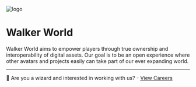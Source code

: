 ![logo](https://walkerworld-cdn.fra1.digitaloceanspaces.com/github/github-banner.png)

# Walker World

Walker World aims to empower players through true ownership and interoperability of digital assets. Our goal is to be an open experience where other avatars and projects easily can take part of our ever expanding world.

-----------

🧙 Are you a wizard and interested in working with us? - [View Careers](https://walkerworld.io/careers/)
